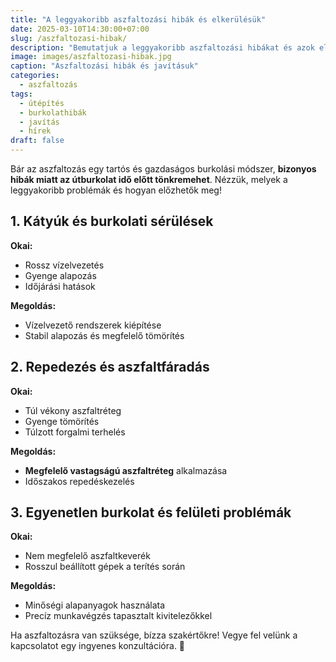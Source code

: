 ```yaml
---
title: "A leggyakoribb aszfaltozási hibák és elkerülésük"
date: 2025-03-10T14:30:00+07:00
slug: /aszfaltozasi-hibak/
description: "Bemutatjuk a leggyakoribb aszfaltozási hibákat és azok elkerülésének módjait."
image: images/aszfaltozasi-hibak.jpg
caption: "Aszfaltozási hibák és javításuk"
categories:
  - aszfaltozás
tags:
  - útépítés
  - burkolathibák
  - javítás
  - hírek
draft: false
---
```


Bár az aszfaltozás egy tartós és gazdaságos burkolási módszer, **bizonyos hibák miatt az útburkolat idő előtt tönkremehet**. Nézzük, melyek a leggyakoribb problémák és hogyan előzhetők meg!  

## **1. Kátyúk és burkolati sérülések**  

**Okai:**  
- Rossz vízelvezetés  
- Gyenge alapozás  
- Időjárási hatások  

**Megoldás:**  
- Vízelvezető rendszerek kiépítése  
- Stabil alapozás és megfelelő tömörítés  

## **2. Repedezés és aszfaltfáradás**  

**Okai:**  
- Túl vékony aszfaltréteg  
- Gyenge tömörítés  
- Túlzott forgalmi terhelés  

**Megoldás:**  
- **Megfelelő vastagságú aszfaltréteg** alkalmazása  
- Időszakos repedéskezelés  

## **3. Egyenetlen burkolat és felületi problémák**  

**Okai:**  
- Nem megfelelő aszfaltkeverék  
- Rosszul beállított gépek a terítés során  

**Megoldás:**  
- Minőségi alapanyagok használata  
- Precíz munkavégzés tapasztalt kivitelezőkkel  

Ha aszfaltozásra van szüksége, bízza szakértőkre! Vegye fel velünk a kapcsolatot egy ingyenes konzultációra. 🚧  